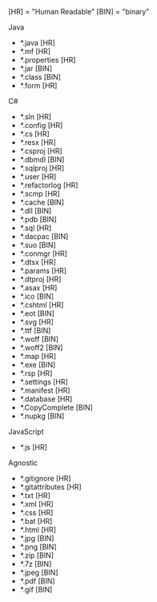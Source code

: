 [HR] = "Human Readable"
[BIN] = "binary"

Java
- *.java [HR]
- *.mf [HR]
- *.properties [HR]
- *.jar [BIN]
- *.class [BIN]
- *.form [HR]

C#
- *.sln [HR]
- *.config [HR]
- *.cs [HR]
- *.resx [HR]
- *.csproj [HR]
- *.dbmdl [BIN]
- *.sqlproj [HR]
- *.user [HR]
- *.refactorlog [HR]
- *.scmp [HR]
- *.cache [BIN]
- *.dll [BIN]
- *.pdb [BIN]
- *.sql [HR]
- *.dacpac [BIN]
- *.suo [BIN]
- *.conmgr [HR]
- *.dtsx [HR]
- *.params [HR]
- *.dtproj [HR]
- *.asax [HR]
- *.ico [BIN]
- *.cshtml [HR]
- *.eot [BIN]
- *.svg [HR]
- *.ttf [BIN]
- *.woff [BIN]
- *.woff2 [BIN]
- *.map [HR]
- *.exe [BIN]
- *.rsp [HR]
- *.settings [HR]
- *.manifest [HR]
- *.database [HR]
- *.CopyComplete [BIN]
- *.nupkg [BIN]

JavaScript
- *.js [HR]

Agnostic
- *.gitignore [HR]
- *.gitattributes [HR]
- *.txt [HR]
- *.xml [HR]
- *.css [HR]
- *.bat [HR]
- *.html [HR]
- *.jpg [BIN]
- *.png [BIN]
- *.zip [BIN]
- *.7z [BIN]
- *.jpeg [BIN]
- *.pdf [BIN]
- *.gif [BIN]
